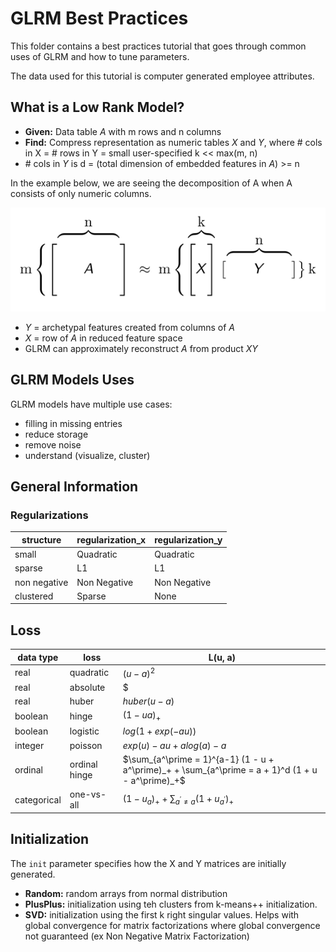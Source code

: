 
# GLRM Best Practices

This folder contains a best practices tutorial that goes through common uses of GLRM and how to tune parameters. 

The data used for this tutorial is computer generated employee attributes.   

## What is a Low Rank Model?
* **Given:** Data table *A* with m rows and n columns
* **Find:** Compress representation as numeric tables *X* and *Y*, where # cols in X = # rows in Y = small user-specified k << max(m, n)
* \# cols in *Y* is d = (total dimension of embedded features in *A*) >= n

In the example below, we are seeing the decomposition of A when A consists of only numeric columns.

![](GLRM.png)

* *Y* = archetypal features created from columns of *A*
* *X* = row of *A* in reduced feature space
* GLRM can approximately reconstruct *A* from product *XY*


## GLRM Models Uses

GLRM models have multiple use cases: 

* filling in missing entries
* reduce storage
* remove noise
* understand (visualize, cluster)


## General Information

### Regularizations
structure | regularization_x | regularization_y
----------|------------------|-----------------
small | Quadratic | Quadratic
sparse | L1 | L1
non negative | Non Negative | Non Negative
clustered | Sparse | None

## Loss
data type | loss | L(u, a)
----------|------|--------
real | quadratic | $(u-a)^2$
real | absolute | $|u - a|$
real | huber | $huber(u - a)$
boolean | hinge | $(1 - ua)_+$
boolean | logistic | $log(1 + exp(-au))$
integer | poisson | $exp(u) - au + alog(a) - a$
ordinal | ordinal hinge | $\sum_{a^\prime = 1}^{a-1} (1 - u + a^\prime)_+ + \sum_{a^\prime = a + 1}^d (1 + u - a^\prime)_+$
categorical | one-vs-all | $(1-u_a)_+ + \sum_{a^\prime \neq a} (1 + u_{a^\prime})_+$

## Initialization

The `init` parameter specifies how the X and Y matrices are initially generated.

* **Random:** random arrays from normal distribution
* **PlusPlus:** initialization using teh clusters from k-means++ initialization.
* **SVD:** initialization using the first k right singular values.  Helps with global convergence for matrix factorizations where global convergence not guaranteed (ex Non Negative Matrix Factorization)

